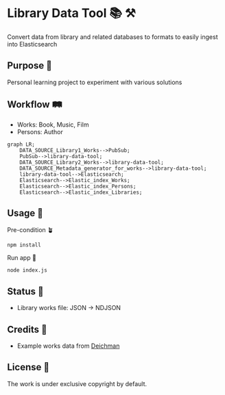 # Library Data Tool 📚 ⚒️

Convert data from library and related databases to formats to easily ingest into Elasticsearch

## Purpose 💖

Personal learning project to experiment with various solutions

## Workflow 🛤️

- Works: Book, Music, Film
- Persons: Author

```mermaid
graph LR;
    DATA_SOURCE_Library1_Works-->PubSub;
    PubSub-->library-data-tool;
    DATA_SOURCE_Library2_Works-->library-data-tool;
    DATA_SOURCE_Metadata_generator_for_works-->library-data-tool;
    library-data-tool-->Elasticsearch;
    Elasticsearch-->Elastic_index_Works;
    Elasticsearch-->Elastic_index_Persons;
    Elasticsearch-->Elastic_index_Libraries;
```

## Usage 🤖

Pre-condition 🪴

`npm install`

Run app 🚀

`node index.js`

## Status 🚜

- Library works file: JSON -> NDJSON

## Credits 👏

- Example works data from [Deichman](https://deichman.no/)

## License 📝

The work is under exclusive copyright by default.
